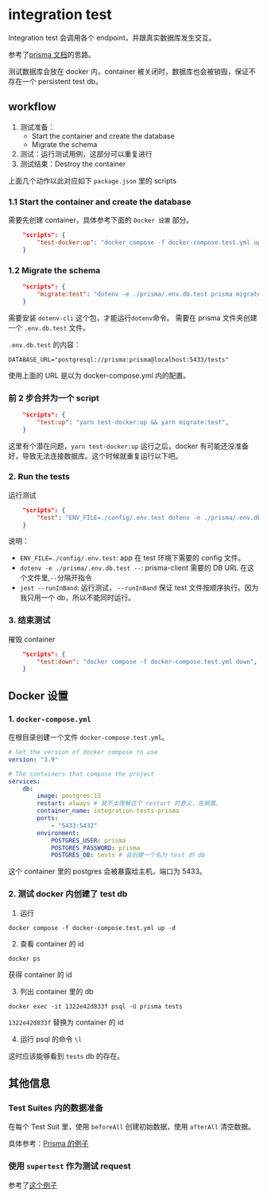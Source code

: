 # integration test

Integration test 会调用各个 endpoint，并跟真实数据库发生交互。

参考了[prisma 文档](https://www.prisma.io/docs/guides/testing/integration-testing)的思路。

测试数据库会放在 docker 内，container 被关闭时，数据库也会被销毁，保证不存在一个 persistent test db。

## workflow

1. 测试准备：
    - Start the container and create the database
    - Migrate the schema
2. 测试：运行测试用例，这部分可以重复进行
3. 测试结束：Destroy the container

上面几个动作以此对应如下 `package.json` 里的 scripts

### 1.1 Start the container and create the database

需要先创建 container，具体参考下面的 `Docker 设置` 部分。

```JSON
    "scripts": {
        "test-docker:up": "docker compose -f docker-compose.test.yml up -d",
    }
```

### 1.2 Migrate the schema

```JSON
    "scripts": {
        "migrate:test": "dotenv -e ./prisma/.env.db.test prisma migrate dev --name init",
    }
```

需要安装 `dotenv-cli` 这个包，才能运行`dotenv`命令。
需要在 prisma 文件夹创建一个 `.env.db.test` 文件。

`.env.db.test` 的内容：

```
DATABASE_URL="postgresql://prisma:prisma@localhost:5433/tests"
```

使用上面的 URL 是以为 docker-compose.yml 内的配置。

### 前 2 步合并为一个 script

```JSON
    "scripts": {
        "test:up": "yarn test-docker:up && yarn migrate:test",
    }
```

这里有个潜在问题，`yarn test-docker:up` 运行之后，docker 有可能还没准备好，导致无法连接数据库。这个时候就重复运行以下吧。

### 2. Run the tests

运行测试

```JSON
    "scripts": {
        "test": "ENV_FILE=./config/.env.test dotenv -e ./prisma/.env.db.test -- jest --runInBand",
    }
```

说明：

-   `ENV_FILE=./config/.env.test`: app 在 test 环境下需要的 config 文件。
-   `dotenv -e ./prisma/.env.db.test --`: prisma-client 需要的 DB URL 在这个文件里,`--`分隔开指令
-   `jest --runInBand`: 运行测试， `--runInBand` 保证 test 文件按顺序执行。因为我只用一个 db，所以不能同时运行。

### 3. 结束测试

摧毁 container

```JSON
    "scripts": {
        "test:down": "docker compose -f docker-compose.test.yml down",
    }
```

## Docker 设置

### 1. `docker-compose.yml`

在根目录创建一个文件 `docker-compose.test.yml`。

```yml
# Set the version of docker compose to use
version: "3.9"

# The containers that compose the project
services:
    db:
        image: postgres:13
        restart: always # 我不太理解这个 restart 的意义，先搁置。
        container_name: integration-tests-prisma
        ports:
            - "5433:5432"
        environment:
            POSTGRES_USER: prisma
            POSTGRES_PASSWORD: prisma
            POSTGRES_DB: tests # 会创建一个名为 test 的 db
```

这个 container 里的 postgres 会被暴露给主机，端口为 5433。

### 2. 测试 docker 内创建了 test db

1. 运行

```
docker compose -f docker-compose.test.yml up -d
```

2. 查看 container 的 id

```
docker ps
```

获得 container 的 id

3. 列出 container 里的 db

```
docker exec -it 1322e42d833f psql -U prisma tests
```

`1322e42d833f` 替换为 container 的 id

4. 运行 psql 的命令 `\l`

这时应该能够看到 `tests` db 的存在。

## 其他信息

### Test Suites 内的数据准备

在每个 Test Suit 里，使用 `beforeAll` 创建初始数据，使用 `afterAll` 清空数据。

具体参考：[Prisma 的例子](https://www.prisma.io/docs/guides/testing/integration-testing#the-test-suite)

### 使用 `supertest` 作为测试 request

参考了[这个例子](https://losikov.medium.com/part-4-node-js-express-typescript-unit-tests-with-jest-5204414bf6f0)
